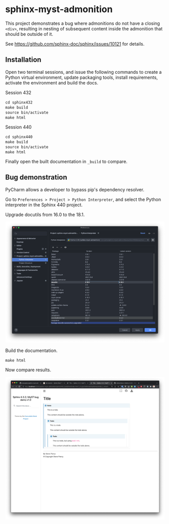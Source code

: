 # sphinx-myst-admonition

This project demonstrates a bug where admonitions do not have a closing `<div>`, resulting in nesting of subsequent content inside the admonition that should be outside of it.

See https://github.com/sphinx-doc/sphinx/issues/10121 for details.

## Installation

Open two terminal sessions, and issue the following commands to create a Python virtual environment, update packaging tools, install requirements, activate the environment and build the docs.

Session 432

```shell
cd sphinx432
make build
source bin/activate
make html
```

Session 440

```shell
cd sphinx440
make build
source bin/activate
make html
```

Finally open the built documentation in `_build` to compare.


## Bug demonstration

PyCharm allows a developer to bypass pip's dependency resolver.

Go to `Preferences > Project > Python Interpreter`, and select the Python interpreter in the Sphinx 440 project.

Upgrade docutils from 16.0 to the 18.1.

![Upgrade docutils](upgrade-docutils.png "Upgrade docutils")

Build the documentation.

```shell
make html
```

Now compare results.

![nested admonitions](nested-admonitions.png "nested-admonitions")
